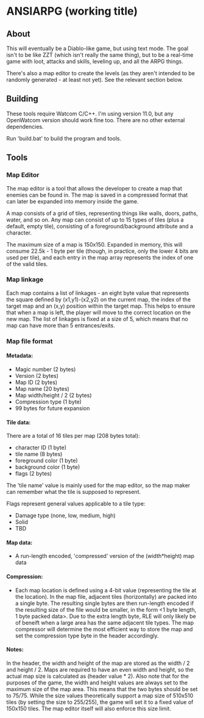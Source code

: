 # ANSIARPG (working title)

## About
This will eventually be a Diablo-like game, but using text mode.  The goal isn't
to be like ZZT (which isn't really the same thing), but to be a real-time game
with loot, attacks and skills, leveling up, and all the ARPG things.  

There's also a map editor to create the levels (as they aren't intended to be
randomly generated - at least not yet).  See the relevant section below.

## Building
These tools require Watcom C/C++.  I'm using version 11.0, but any OpenWatcom
version should work fine too.  There are no other external dependencies.

Run 'build.bat' to build the program and tools.

## Tools

### Map Editor
The map editor is a tool that allows the developer to create a map that enemies
can be found in.  The map is saved in a compressed format that can later be
expanded into memory inside the game.  

A map consists of a grid of tiles, representing things like walls, doors, 
paths, water, and so on.  Any map can consist of up to 15 types of tiles (plus a 
default, empty tile), consisting of a foreground/background attribute and
a character.

The maximum size of a map is 150x150.  Expanded in memory, this will consume
22.5k - 1 byte per tile (though, in practice, only the lower 4 bits are used
per tile), and each entry in the map array represents the index of one of the
valid tiles.  

### Map linkage
Each map contains a list of linkages - an eight byte value that represents the
square defined by (x1,y1)-(x2,y2) on the current map, the index of the target map and 
an (x,y) position within the target map.  This helps to ensure that when a map
is left, the player will move to the correct location on the new map.  The
list of linkages is fixed at a size of 5, which means that no map can have
more than 5 entrances/exits.

### Map file format
#### Metadata:
  - Magic number (2 bytes)
  - Version (2 bytes)
  - Map ID (2 bytes)
  - Map name (20 bytes)
  - Map width/height / 2 (2 bytes)
  - Compression type (1 byte)
  - 99 bytes for future expansion

#### Tile data:
There are a total of 16 tiles per map (208 bytes total):
  - character ID (1 byte)
  - tile name (8 bytes)
  - foreground color (1 byte)
  - background color (1 byte)
  - flags (2 bytes)

The 'tile name' value is mainly used for the map editor, so the map maker
can remember what the tile is supposed to represent.  

Flags represent general values applicable to a tile type:
  - Damage type (none, low, medium, high)
  - Solid
  - TBD

#### Map data:
  - A run-length encoded, 'compressed' version of the (width*height) map data

#### Compression:
  - Each map location is defined using a 4-bit value (representing the tile
    at the location).  In the map file, adjacent tiles (horizontally) are
    packed into a single byte.  The resulting single bytes are then 
    run-length encoded if the resulting size of the file would be smaller,
    in the form <1 byte length, 1 byte packed data>.  Due to the extra length
    byte, RLE will only likely be of beneift when a large area has the same
    adjacent tile types.  The map compressor will determine the most efficient
    way to store the map and set the compression type byte in the header
    accordingly.

#### Notes:
In the header, the width and height of the map are stored as the width / 2
and height / 2.  Maps are required to have an even width and height, so 
the actual map size is calculated as (header value * 2).  Also note that for
the purposes of the game, the width and height values are always set to the
maximum size of the map area.  This means that the two bytes should be set
to 75/75.  While the size values theoretically support a map size of 510x510
tiles (by setting the size to 255/255), the game will set it to a fixed
value of 150x150 tiles.  The map editor itself will also enforce this size
limit.

